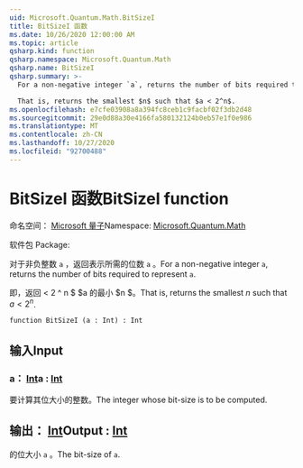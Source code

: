 ```yaml
---
uid: Microsoft.Quantum.Math.BitSizeI
title: BitSizeI 函数
ms.date: 10/26/2020 12:00:00 AM
ms.topic: article
qsharp.kind: function
qsharp.namespace: Microsoft.Quantum.Math
qsharp.name: BitSizeI
qsharp.summary: >-
  For a non-negative integer `a`, returns the number of bits required to represent `a`.

  That is, returns the smallest $n$ such that $a < 2^n$.
ms.openlocfilehash: e7cfe03908a8a394fc8ceb1c9facbf02f3db2d48
ms.sourcegitcommit: 29e0d88a30e4166fa580132124b0eb57e1f0e986
ms.translationtype: MT
ms.contentlocale: zh-CN
ms.lasthandoff: 10/27/2020
ms.locfileid: "92700488"
---
```

# <a name="bitsizei-function"></a><span data-ttu-id="6d38a-102">BitSizeI 函数</span><span class="sxs-lookup"><span data-stu-id="6d38a-102">BitSizeI function</span></span>

<span data-ttu-id="6d38a-103">命名空间： [Microsoft 量子](xref:Microsoft.Quantum.Math)</span><span class="sxs-lookup"><span data-stu-id="6d38a-103">Namespace: [Microsoft.Quantum.Math](xref:Microsoft.Quantum.Math)</span></span>

<span data-ttu-id="6d38a-104">软件包 [](https://nuget.org/packages/)</span><span class="sxs-lookup"><span data-stu-id="6d38a-104">Package: [](https://nuget.org/packages/)</span></span>


<span data-ttu-id="6d38a-105">对于非负整数 `a` ，返回表示所需的位数 `a` 。</span><span class="sxs-lookup"><span data-stu-id="6d38a-105">For a non-negative integer `a`, returns the number of bits required to represent `a`.</span></span>

<span data-ttu-id="6d38a-106">即，返回 < 2 ^ n $ $a 的最小 $n $。</span><span class="sxs-lookup"><span data-stu-id="6d38a-106">That is, returns the smallest $n$ such that $a < 2^n$.</span></span>

```qsharp
function BitSizeI (a : Int) : Int
```


## <a name="input"></a><span data-ttu-id="6d38a-107">输入</span><span class="sxs-lookup"><span data-stu-id="6d38a-107">Input</span></span>

### <a name="a--int"></a><span data-ttu-id="6d38a-108">a： [Int](xref:microsoft.quantum.lang-ref.int)</span><span class="sxs-lookup"><span data-stu-id="6d38a-108">a : [Int](xref:microsoft.quantum.lang-ref.int)</span></span>

<span data-ttu-id="6d38a-109">要计算其位大小的整数。</span><span class="sxs-lookup"><span data-stu-id="6d38a-109">The integer whose bit-size is to be computed.</span></span>



## <a name="output--int"></a><span data-ttu-id="6d38a-110">输出： [Int](xref:microsoft.quantum.lang-ref.int)</span><span class="sxs-lookup"><span data-stu-id="6d38a-110">Output : [Int](xref:microsoft.quantum.lang-ref.int)</span></span>

<span data-ttu-id="6d38a-111">的位大小 `a` 。</span><span class="sxs-lookup"><span data-stu-id="6d38a-111">The bit-size of `a`.</span></span>